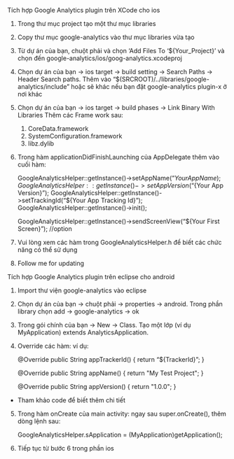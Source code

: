 Tích hợp Google Analytics plugin trên XCode cho ios

1. Trong thư mục project tạo một thư mục libraries

2. Copy thư mục google-analytics vào thư mục libraries vừa tạo

3. Từ dự án của bạn, chuột phải và chọn ‘Add Files To ‘${Your_Project}’ và chọn đến google-analytics/ios/goog-analytics.xcodeproj

4. Chọn dự án của bạn -> ios target -> build setting -> Search Paths -> Header Search paths. Thêm vào “$(SRCROOT)/../libraries/google-analytics/include” hoặc sẽ khác nếu bạn đặt google-analytics plugin-x ở nơi khác

5. Chọn dự án của bạn -> ios target -> build phases -> Link Binary With Libraries
Thêm các Frame work sau:
	1. CoreData.framework
	2. SystemConfiguration.framework
	3. libz.dylib

6. Trong hàm applicationDidFinishLaunching của AppDelegate thêm vào cuối hàm:
    
    GoogleAnalyticsHelper::getInstance()->setAppName(“${Your App Name});
    GoogleAnalyticsHelper::getInstance()->setAppVersion(“${Your App Version}”);
    GoogleAnalyticsHelper::getInstance()->setTrackingId(“${Your App Tracking Id}”);
    GoogleAnalyticsHelper::getInstance()->init();
    
    GoogleAnalyticsHelper::getInstance()->sendScreenView(“${Your First Screen}”); //option 

7. Vui lòng xem các hàm trong GoogleAnalyticsHelper.h để biết các chức năng có thể sử dụng

8. Follow me for updating

Tích hợp Google Analytics plugin trên eclipse cho android

1. Import thư viện google-analytics vào eclipse

2. Chọn dự án của bạn -> chuột phải -> properties -> android. Trong phần library chọn add -> google-analytics -> ok 

3. Trong gói chính của bạn -> New -> Class. Tạo một lớp (ví dụ MyApplication) extends AnalyticsApplication.

4. Override các hàm: ví dụ:

	@Override
	public String appTrackerId() {
		return “${TrackerId}”;
	}
	
	@Override
	public String appName() {
		return "My Test Project";
	}
	
	@Override
	public String appVersion() {
		return "1.0.0";
	}

* Tham khảo code để biết thêm chi tiết

5. Trong hàm onCreate của main activity: ngay sau super.onCreate(), thêm dòng lệnh sau:

	GoogleAnalyticsHelper.sApplication = (MyApplication)getApplication();

6. Tiếp tục từ bước 6 trong phần ios 
